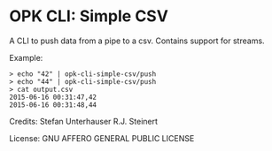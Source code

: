 # OPK CLI: Simple CSV 

A CLI to push data from a pipe to a csv. Contains support for streams.

Example:
```
> echo "42" | opk-cli-simple-csv/push
> echo "44" | opk-cli-simple-csv/push
> cat output.csv
2015-06-16 00:31:47,42
2015-06-16 00:31:48,44
```

Credits:
Stefan Unterhauser
R.J. Steinert

License: GNU AFFERO GENERAL PUBLIC LICENSE 
